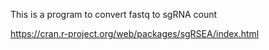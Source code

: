 This is a program to convert fastq to sgRNA count

https://cran.r-project.org/web/packages/sgRSEA/index.html